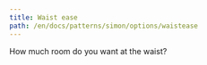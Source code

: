 ```yaml
---
title: Waist ease
path: /en/docs/patterns/simon/options/waistease
---
```


How much room do you want at the waist?